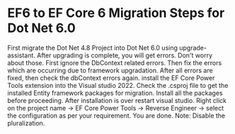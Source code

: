 # EF6 to EF Core 6 Migration Steps for Dot Net 6.0

First migrate the Dot Net 4.8 Project into Dot Net 6.0 using upgrade-assistant.
After upgrading is complete, you will get errors. 
Don't worry about those. First ignore the DbContext related errors. Then fix the errors which are occurring due to framework upgradation.
After all errors are fixed, then check the dbContext errors again.
install the EF Core Power Tools extension into the Visual studio 2022.
Check the .csproj file to get the installed Entity framework packages for migration. 
Install all the packages before proceeding.
After installation is over restart visual studio.
Right click on the project name -> EF Core Power Tools -> Reverse Engineer -> select the configuration as per your requirement.
You are done.
Note: Disable the pluralization.

